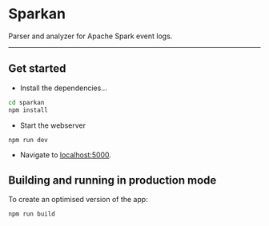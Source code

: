 # Sparkan

Parser and analyzer for Apache Spark event logs.

---

## Get started

-   Install the dependencies...

```bash
cd sparkan
npm install
```

-   Start the webserver

```bash
npm run dev
```

-   Navigate to [localhost:5000](http://localhost:5000).

## Building and running in production mode

To create an optimised version of the app:

```bash
npm run build
```
